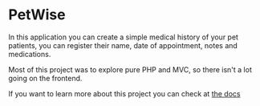 # PetWise

In this application you can create a simple medical history of your pet patients, you can register their name, date of appointment, notes and medications.

Most of this project was to explore pure PHP and MVC, so there isn't a lot going on the frontend.

If you want to learn more about this project you can check at [the docs](/docs/)
